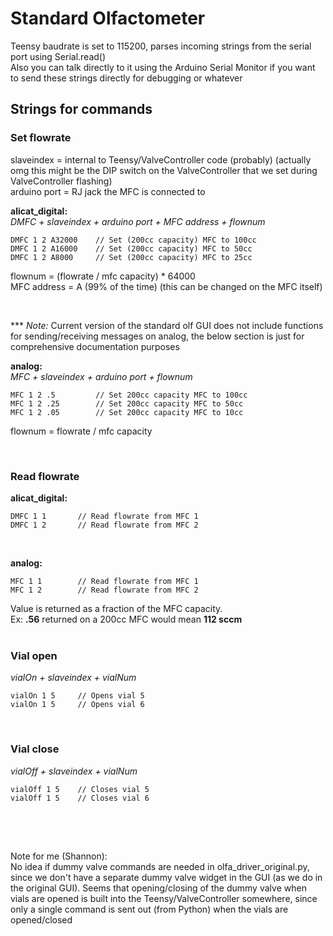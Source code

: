 # Standard Olfactometer


Teensy baudrate is set to 115200, parses incoming strings from the serial port using Serial.read()  
Also you can talk directly to it using the Arduino Serial Monitor if you want to send these strings directly for debugging or whatever

##  Strings for commands


### Set flowrate

slaveindex = internal to Teensy/ValveController code (probably)  (actually omg this might be the DIP switch on the ValveController that we set during ValveController flashing)  
arduino port = RJ jack the MFC is connected to  


**alicat_digital:**  
*DMFC + slaveindex + arduino port + MFC address + flownum*  

`DMFC 1 2 A32000    // Set (200cc capacity) MFC to 100cc`  
`DMFC 1 2 A16000    // Set (200cc capacity) MFC to 50cc`  
`DMFC 1 2 A8000     // Set (200cc capacity) MFC to 25cc`  

flownum = (flowrate / mfc capacity) * 64000  
MFC address = A (99% of the time) (this can be changed on the MFC itself)

<br>

 *** *Note:* Current version of the standard olf GUI does not include functions for sending/receiving messages on analog, the below  section is just for comprehensive documentation purposes 

**analog:**  
*MFC + slaveindex + arduino port + flownum*  

`MFC 1 2 .5         // Set 200cc capacity MFC to 100cc`  
`MFC 1 2 .25        // Set 200cc capacity MFC to 50cc`  
`MFC 1 2 .05        // Set 200cc capacity MFC to 10cc`  

flownum = flowrate / mfc capacity  

<br>

### Read flowrate

**alicat_digital:**

`DMFC 1 1       // Read flowrate from MFC 1`  
`DMFC 1 2       // Read flowrate from MFC 2`

<br>

**analog:**

`MFC 1 1        // Read flowrate from MFC 1`  
`MFC 1 2        // Read flowrate from MFC 2`

Value is returned as a fraction of the MFC capacity.  
Ex: **.56** returned on a 200cc MFC would mean **112 sccm**
<br>
<br>

### Vial open
*vialOn + slaveindex + vialNum*  

`vialOn 1 5     // Opens vial 5`  
`vialOn 1 5     // Opens vial 6`

<br>

### Vial close
*vialOff + slaveindex + vialNum*  

`vialOff 1 5    // Closes vial 5`  
`vialOff 1 5    // Closes vial 6`  


<br>
<br>

##
##
##

Note for me (Shannon):  
No idea if dummy valve commands are needed in olfa_driver_original.py, since we don't have a separate dummy valve widget in the GUI (as we do in the original GUI). Seems that opening/closing of the dummy valve when vials are opened is built into the Teensy/ValveController somewhere, since only a single command is sent out (from Python) when the vials are opened/closed

